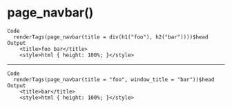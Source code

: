 # page_navbar()

    Code
      renderTags(page_navbar(title = div(h1("foo"), h2("bar"))))$head
    Output
        <title>foo bar</title>
        <style>html { height: 100%; }</style>

---

    Code
      renderTags(page_navbar(title = "foo", window_title = "bar"))$head
    Output
        <title>bar</title>
        <style>html { height: 100%; }</style>

